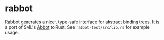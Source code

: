# rabbot

Rabbot generates a nicer, type-safe interface for abstract binding trees. It is a port of SML's [Abbot](https://github.com/robsimmons/abbot) to Rust. See `rabbot-test/src/lib.rs` for example usage.